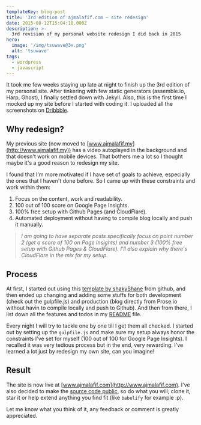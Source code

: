 ```yaml
---
templateKey: blog-post
title: '3rd edition of ajmalafif.com — site redesign'
date: 2015-08-12T15:04:10.000Z
description: >-
  3rd revision of my personal website redesign I did back in 2015
hero: 
  image: '/img/tsuwave@3x.png'
  alt: 'tsuwave'
tags:
  - wordpress
  - javascript
---
```


It took me few weeks staying up late at night to finish up the 3rd edition of my personal site. After tinkering with few static generators (assemble.io, Harp, Ghost), I finally settled down with Jekyll. Also, this is the first time I mocked up my site before I started with coding it. I uploaded all the screenshots on [Dribbble](https://dribbble.com/shots/2439831-Personal-website).

## Why redesign?

My previous site (now moved to [www.ajmalafif.my](http://www.ajmalafif.my)) has a video autoplayed in the background and that doesn't work on mobile devices. That bothers me a lot so I thought maybe it's a good reason to redesign my site.

I found that I'm more motivated if I have set of goals to achieve, especially the ones that I haven't done before. So I came up with these constraints and work within them:

1. Focus on the content, work and readability.
2. 100 out of 100 score on Google Page Insights.
3. 100% free setup with Github Pages (and CloudFlare).
4. Automated deployment without having to compile blog locally and push it manually.

> _I am going to have separate posts specifically focus on point number 2 (get a score of 100 on Page Insights) and number 3 (100% free setup with Github Pages & CloudFlare). I'll also explain why there's CloudFlare in the mix for my setup._

## Process

At first, I started out using this [template by shakyShane](https://github.com/shakyShane/jekyll-gulp-sass-browser-sync) from github, and then ended up changing and adding some stuffs for both development (check out the gulpfile.js) and production (blog directly from Prose.io without havin to compile locally and push to Github). And then from there, I list down all the features and todos in my [README](https://github.com/ajmalafif/ajmalafif.com/blob/master/README.md) file.

Every night I will try to tackle one by one till I get them all checked. I started out by setting up the `gulpfile.js` and make sure my setup always honor the constraints I've set for myself (100 out of 100 for Google Page Insights). I recalled it was very tedious process but in the end, very rewarding. I've learned a lot just by redesign my own site, can you imagine!

## Result

The site is now live at [www.ajmalafif.com](http://www.ajmalafif.com). I've also decided to make the [source code public](https://github.com/ajmalafif/ajmalafif.com), so do what you will; clone it, star it or help extend anything you find fit (like `babelify` for example :p).

Let me know what you think of it, any feedback or comment is greatly appreciated.
